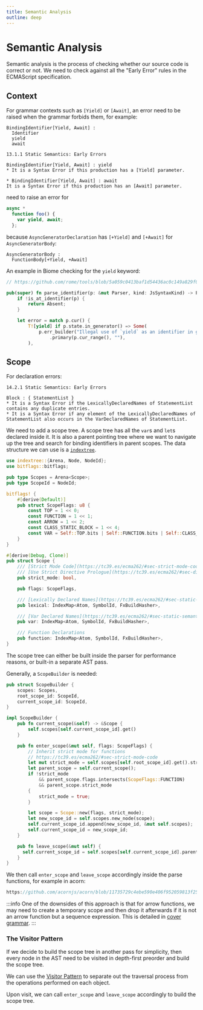```yaml
---
title: Semantic Analysis
outline: deep
---
```


# Semantic Analysis

Semantic analysis is the process of checking whether our source code is correct or not.
We need to check against all the "Early Error" rules in the ECMAScript specification.

## Context

For grammar contexts such as `[Yield]` or `[Await]`, an error need to be raised when the grammar forbids them, for example:

```
BindingIdentifier[Yield, Await] :
  Identifier
  yield
  await

13.1.1 Static Semantics: Early Errors

BindingIdentifier[Yield, Await] : yield
* It is a Syntax Error if this production has a [Yield] parameter.

* BindingIdentifier[Yield, Await] : await
It is a Syntax Error if this production has an [Await] parameter.
```

need to raise an error for

```javascript
async *
  function foo() {
    var yield, await;
  };
```

because `AsyncGeneratorDeclaration` has `[+Yield]` and `[+Await]` for `AsyncGeneratorBody`:

```
AsyncGeneratorBody :
  FunctionBody[+Yield, +Await]
```

An example in Biome checking for the `yield` keyword:

```rust
// https://github.com/rome/tools/blob/5a059c0413baf1d54436ac0c149a829f0dfd1f4d/crates/rome_js_parser/src/syntax/expr.rs#L1368-L1377

pub(super) fn parse_identifier(p: &mut Parser, kind: JsSyntaxKind) -> ParsedSyntax {
    if !is_at_identifier(p) {
        return Absent;
    }

    let error = match p.cur() {
        T![yield] if p.state.in_generator() => Some(
            p.err_builder("Illegal use of `yield` as an identifier in generator function")
                .primary(p.cur_range(), ""),
        ),
```

## Scope

For declaration errors:

```
14.2.1 Static Semantics: Early Errors

Block : { StatementList }
* It is a Syntax Error if the LexicallyDeclaredNames of StatementList contains any duplicate entries.
* It is a Syntax Error if any element of the LexicallyDeclaredNames of StatementList also occurs in the VarDeclaredNames of StatementList.
```

We need to add a scope tree. A scope tree has all the `var`s and `let`s declared inside it.
It is also a parent pointing tree where we want to navigate up the tree and search for binding identifiers in parent scopes.
The data structure we can use is a [`indextree`](https://docs.rs/indextree/latest/indextree/).

```rust
use indextree::{Arena, Node, NodeId};
use bitflags::bitflags;

pub type Scopes = Arena<Scope>;
pub type ScopeId = NodeId;

bitflags! {
    #[derive(Default)]
    pub struct ScopeFlags: u8 {
        const TOP = 1 << 0;
        const FUNCTION = 1 << 1;
        const ARROW = 1 << 2;
        const CLASS_STATIC_BLOCK = 1 << 4;
        const VAR = Self::TOP.bits | Self::FUNCTION.bits | Self::CLASS_STATIC_BLOCK.bits;
    }
}

#[derive(Debug, Clone)]
pub struct Scope {
    /// [Strict Mode Code](https://tc39.es/ecma262/#sec-strict-mode-code)
    /// [Use Strict Directive Prologue](https://tc39.es/ecma262/#sec-directive-prologues-and-the-use-strict-directive)
    pub strict_mode: bool,

    pub flags: ScopeFlags,

    /// [Lexically Declared Names](https://tc39.es/ecma262/#sec-static-semantics-lexicallydeclarednames)
    pub lexical: IndexMap<Atom, SymbolId, FxBuildHasher>,

    /// [Var Declared Names](https://tc39.es/ecma262/#sec-static-semantics-vardeclarednames)
    pub var: IndexMap<Atom, SymbolId, FxBuildHasher>,

    /// Function Declarations
    pub function: IndexMap<Atom, SymbolId, FxBuildHasher>,
}
```

The scope tree can either be built inside the parser for performance reasons, or built-in a separate AST pass.

Generally, a `ScopeBuilder` is needed:

```rust
pub struct ScopeBuilder {
    scopes: Scopes,
    root_scope_id: ScopeId,
    current_scope_id: ScopeId,
}

impl ScopeBuilder {
    pub fn current_scope(&self) -> &Scope {
        self.scopes[self.current_scope_id].get()
    }

    pub fn enter_scope(&mut self, flags: ScopeFlags) {
        // Inherit strict mode for functions
        // https://tc39.es/ecma262/#sec-strict-mode-code
        let mut strict_mode = self.scopes[self.root_scope_id].get().strict_mode;
        let parent_scope = self.current_scope();
        if !strict_mode
            && parent_scope.flags.intersects(ScopeFlags::FUNCTION)
            && parent_scope.strict_mode
        {
            strict_mode = true;
        }

        let scope = Scope::new(flags, strict_mode);
        let new_scope_id = self.scopes.new_node(scope);
        self.current_scope_id.append(new_scope_id, &mut self.scopes);
        self.current_scope_id = new_scope_id;
    }

    pub fn leave_scope(&mut self) {
      self.current_scope_id = self.scopes[self.current_scope_id].parent().unwrap();
    }
}
```

We then call `enter_scope` and `leave_scope` accordingly inside the parse functions, for example in acorn:

```javascript reference
https://github.com/acornjs/acorn/blob/11735729c4ebe590e406f952059813f250a4cbd1/acorn/src/statement.js#L425-L437
```

:::info
One of the downsides of this approach is that for arrow functions,
we may need to create a temporary scope and then drop it afterwards if it is not an arrow function but a sequence expression.
This is detailed in [cover grammar](/docs/learn/ecmascript/grammar.html#cover-grammar).
:::

### The Visitor Pattern

If we decide to build the scope tree in another pass for simplicity,
then every node in the AST need to be visited in depth-first preorder and build the scope tree.

We can use the [Visitor Pattern](https://rust-unofficial.github.io/patterns/patterns/behavioural/visitor.html)
to separate out the traversal process from the operations performed on each object.

Upon visit, we can call `enter_scope` and `leave_scope` accordingly to build the scope tree.

